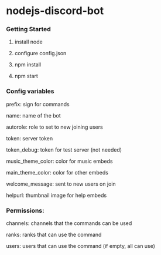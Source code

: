 # nodejs-discord-bot


### Getting Started

1. install node

2. configure config.json 

3. npm install

4. npm start


### Config variables

prefix: sign for commands

name: name of the bot

autorole: role to set to new joining users

token: server token

token_debug: token for test server (not needed)

music_theme_color: color for music embeds

main_theme_color: color for other embeds

welcome_message: sent to new users on join

helpurl: thumbnail image for help embeds

### Permissions:

channels: channels that the commands can be used

ranks: ranks that can use the command

users: users that can use the command (if empty, all can use)



